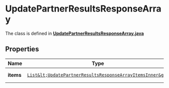 

# UpdatePartnerResultsResponseArray

The class is defined in **[UpdatePartnerResultsResponseArray.java](../../src/main/java/org/openapitools/model/UpdatePartnerResultsResponseArray.java)**

## Properties

Name | Type | Description | Notes
------------ | ------------- | ------------- | -------------
**items** | [`List&lt;UpdatePartnerResultsResponseArrayItemsInner&gt;`](UpdatePartnerResultsResponseArrayItemsInner.md) |  |  [optional property]



